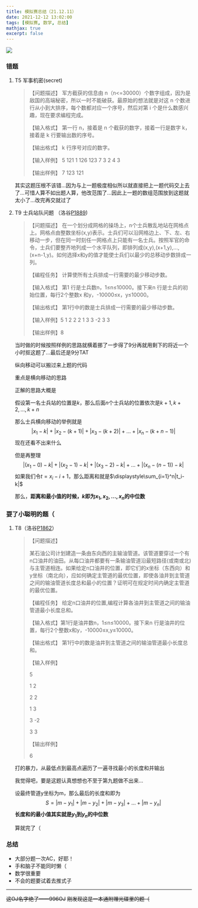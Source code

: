 ```yaml
---
title: 模拟赛总结（21.12.11）
date: 2021-12-12 13:02:00
tags: [模拟赛, 数学, 总结]
mathjax: true
excerpt: false
---
```


![](https://cdn.jsdelivr.net/gh/gongxi-cn-ln-dl/tuchuang/PicGo/202112121158757.png)

### 错题

1. T5 军事机密(secret) 

   >【问题描述】 军方截获的信息由 n（n<=30000）个数字组成，因为是敌国的高端秘密，所以一时不能破获。最原始的想法就是对这 n 个数进行从小到大排序，每个数都对应一个序号，然后对第 i 个是什么数感兴趣，现在要求编程完成。 
   >
   >【输入格式】 第一行 n，接着是 n 个截获的数字，接着一行是数字 k，接着是 k 行要输出数的序号。 
   >
   >【输出格式】 k 行序号对应的数字。 
   >
   >【输入样例】 5 121  1  126  123   7 3 2 4 3 
   >
   >【输出样例】 7 123 121

   其实这题压根不该错...因为与上一题极度相似所以就直接把上一题代码交上去了...可惜人算不如出题人算，他改范围了...因此上一题的数组范围放到这题就太小了...改完再交就过了

2. T9 士兵站队问题 （洛谷[P1889](https://www.luogu.com.cn/problem/P1889))

   >【问题描述】 在一个划分成网格的操场上，n个士兵散乱地站在网格点上。网格点由整数坐标(x,y)表示。士兵们可以沿网格边上、下、左、右移动一步，但在同一时刻任一网格点上只能有一名士兵。按照军官的命令，士兵们要整齐地列成一个水平队列，即排列成(x,y),(x+1,y),...,(x+n-1,y)。如何选择x和y的值才能使士兵们以最少的总移动步数排成一列。 
   >
   >【编程任务】 计算使所有士兵排成一行需要的最少移动步数。 
   >
   >【输入格式】 第1 行是士兵数n，1≤n≤10000。接下来n 行是士兵的初始位置，每行2个整数x 和y，-10000≤x，y≤10000。 
   >
   >【输出格式】 第1行中的数是士兵排成一行需要的最少移动步数。 
   >
   >【输入样例】5 1 2 2 2 1 3 3 -2 3 3 
   >
   >【输出样例】8

   当时做的时候按照样例的思路就横着挪了一步得了9分再就用剩下的将近一个小时抠这题了...最后还是9分TAT

   

   纵向移动可以搬过来上题的代码

   重点是横向移动的思路

   正解的思路大概是

   假设第一名士兵站的位置是$k$，那么后面$n$个士兵站的位置依次是$k+1,k+2,...,k+n$

   那么士兵横向移动的举例就是
   $$
   |x_1-k|+|x_2-(k+1)|+|x_3-(k+2)|+...+|x_n-(k+n-1)|
   $$
   现在还看不出来什么

   但是再整理
   $$
   |(x_1-0)-k|+|(x_2-1)-k|+|(x_3-2)-k|+...+|(x_n-(n-1))-k|
   $$
   如果我们令$t=x_i-i+1$，那么距离和就是$\displaystyle\sum_{i=1}^n|t_i-k|$

   那么，**距离和最小值的时候，$k$即为$x_1,x_2,...,x_n$的中位数**

   

### 耍了小聪明的题（

1. T8（洛谷[P1862](https://www.luogu.com.cn/problem/P1862)）

   >【问题描述】
   >
   >某石油公司计划建造一条由东向西的主输油管道。该管道要穿过一个有n口油井的油田。从每口油井都要有一条输油管道沿最短路径(或南或北)与主管道相连。如果给定n口油井的位置，即它们的x坐标（东西向）和y坐标（南北向），应如何确定主管道的最优位置，即使各油井到主管道之间的输油管道长度总和最小的位置？证明可在规定时间内确定主管道的最优位置。 
   >
   >【编程任务】 给定n口油井的位置,编程计算各油井到主管道之间的输油管道最小长度总和。 
   >
   >【输入格式】第1行是油井数n，1≤n≤10000。接下来n 行是油井的位置，每行2个整数x和y，-10000≤x,y≤10000。 
   >
   >【输出格式】 第1行中的数是油井到主管道之间的输油管道最小长度总和。 
   >
   >【输入样例】 
   >
   >5 
   >
   >1 2 
   >
   >2 2 
   >
   >1 3
   >
   > 3 -2
   >
   > 3 3 
   >
   >【输出样例】
   >
   >6 

   打的暴力，从最低点到最高点遍历了一遍寻找最小的长度和并输出

   我觉得吧，要是这题认真想想也不至于第九题做不出来...

   设最终管道y坐标为m，那么最后的长度和即为
   $$
   S=|m-y_1|+|m-y_2|+|m-y_3|+...+|m-y_n|
   $$
   **长度和的最小值其实就是$y_1$到$y_n$的中位数**

   算就完了（

### 总结

- 大部分题一次AC，好耶！
- 手和脑子不能同时懒（
- 数学很重要
- 不会的题要试着去推式子

---
~~这OJ名字绝了——996OJ~~
~~刚发现这是一本通附赠光碟里的题（~~